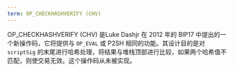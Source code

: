 ```yaml
---
term: OP_CHECKHASHVERIFY (CHV)
---
```


OP_CHECKHASHVERIFY (CHV) 是Luke Dashjr 在 2012 年的 BIP17 中提出的一个新操作码，它将提供与 `OP_EVAL` 或 P2SH 相同的功能。其设计目的是对 `scriptSig` 的末尾进行哈希处理，将结果与堆栈顶部进行比较，如果两个哈希值不匹配，则使交易无效。这个操作码从未被实现。